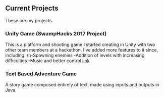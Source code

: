 ## Current Projects

These are my projects. 

### Unity Game (SwampHacks 2017 Project)

This is a platform and shooting game I started creating in Unity with two other team members at a hackathon.
I've added more features to it since, including:
\n-Spawning enemies
-Addition of levels with increasing difficulties
-Music and better control
[link](https://www.dropbox.com/sh/u63mij923gul8gz/AADnOgSDfew2SLMqmP0jVvVja?dl=0)

### Text Based Adventure Game 

A story game composed entirely of text, made using inputs and outputs in Java.



